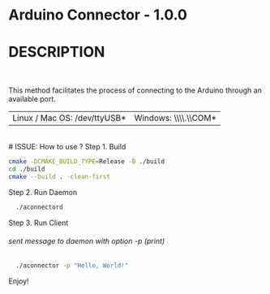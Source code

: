 Arduino Connector - 1.0.0
=============

# DESCRIPTION

</br>

This method facilitates the process of connecting to the Arduino through an available port.
<table>
    <tr>
        <td>Linux / Mac OS: /dev/ttyUSB*</td>
        <td>Windows: \\\\.\\COM*</td>
    </tr>
</table>
</br>
# ISSUE: How to use ? 
Step 1. Build

```bash
cmake -DCMAKE_BUILD_TYPE=Release -B ./build 
cd ./build
cmake --build . -clean-first
```

Step 2. Run Daemon

```bash
  ./aconnectord 
```
Step 3. Run Client 
<h6>
sent message to daemon with option -p (print) <message> 
</h6>

```bash
  ./aconnector -p "Hello, World!"
```
Enjoy!
